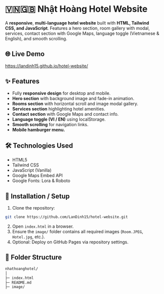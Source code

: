 # 🇻🇳🇬🇧 Nhật Hoàng Hotel Website
A **responsive**, **multi-language hotel website** built with **HTML, Tailwind CSS, and JavaScript**. Features a hero section, room gallery with modal, services, contact section with Google Maps, language toggle (Vietnamese & English), and smooth scrolling.

## 🌐 Live Demo
https://landinh15.github.io/hotel-website/

## ✨ Features
- Fully **responsive design** for desktop and mobile.
- **Hero section** with background image and fade-in animation.
- **Rooms section** with horizontal scroll and image modal gallery.
- **Services section** highlighting hotel amenities.
- **Contact section** with Google Maps and contact info.
- **Language toggle (VI / EN)** using localStorage.
- **Smooth scrolling** for navigation links.
- **Mobile hamburger menu.**

## 🛠 Technologies Used
- HTML5
- Tailwind CSS
- JavaScript (Vanilla)
- Google Maps Embed API
- Google Fonts: Lora & Roboto

## 🚀 Installation / Setup
1. Clone the repository:
```bash
git clone https://github.com/LanDinh15/hotel-website.git
```
2. Open `index.html` in a browser.
3. Ensure the `image/` folder contains all required images (`Room.JPEG`, `Hotel.jpg`, etc.).
4. Optional: Deploy on GitHub Pages via repository settings.

## 📂 Folder Structure
```bash
nhathoanghotel/
│
├─ index.html
├─ README.md
├─ image/           
```





